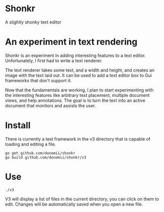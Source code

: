 # Shonkr


A slightly shonky text editor

# An experiment in text rendering

Shonkr is an experiment in adding interesting features to a text editor.  Unfortunately, I first had to write a text renderer.

The text renderer takes some text, and a width and height, and creates an image with the text laid out.  It can be used to add a text editor box to Gui frameworks that don't support it.

Now that the fundamentals are working, I plan to start experimenting with the interesting features like arbitrary text placement, multiple document views, and help annotations.  The goal is to turn the text into an active document that monitors and assists the user.


# Install

There is currently a test framework in the v3 directory that is capable of loading and editing a file.

    go get github.com/donomii/shonkr
    go build github.com/donomii/shonkr/v3


# Use

    ./v3

V3 will display a list of files in the current directory, you can click on them to edit.  Changes will be automatically saved when you open a new file.
